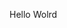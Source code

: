 Hello Wolrd














































































































































































































































































































































































































































































































































































































































































































































































































































































































































































































































































































































































































































































































































































































































































































































































































































































































































































































































































































































































































































































































































































































































































































































































































































































































































































































































































































































































































































































































































































































































































































































































































































































































































































































































































































































































































































































































































































































































































































































































